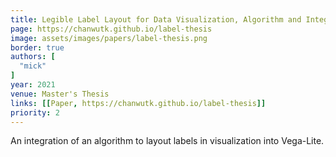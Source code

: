 ```yaml
---
title: Legible Label Layout for Data Visualization, Algorithm and Integration into Vega-Lite
page: https://chanwutk.github.io/label-thesis
image: assets/images/papers/label-thesis.png
border: true
authors: [
  "mick"
]
year: 2021
venue: Master's Thesis
links: [[Paper, https://chanwutk.github.io/label-thesis]]
priority: 2
---
```

An integration of an algorithm to layout labels in visualization into Vega-Lite.
